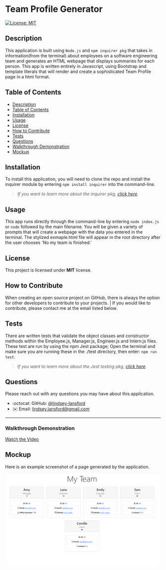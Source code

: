 # Team Profile Generator
  [![License: MIT](https://img.shields.io/badge/License-MIT-yellow.svg)](https://opensource.org/licenses/MIT)

## Description

This application is built using `Node.js` and `npm inquirer pkg` that takes in information(from the terminal) about employees on a software engineering team and generates an HTML webpage that displays summaries for each person. This app is written entirely in Javascript, using Bootstrap and template literals that will render and create a sophisticated Team Profile page in a html format.

## Table of Contents

  - [Description](#description)
  - [Table of Contents](#table-of-contents)
  - [Installation](#installation)
  - [Usage](#usage)
  - [License](#license)
  - [How to Contribute](#how-to-contribute)
  - [Tests](#tests)
  - [Questions](#questions)
  - [Walkthrough Demonstration](#walkthrough-demonstration)
  - [Mockup](#mockup)

## Installation

To install this application, you will need to clone the repo and install the inquirer module by entering `npm install inquirer` into the command-line.

>_If you want to learn more about the inquirer pkg, [click here](https://www.npmjs.com/package/inquirer)._


## Usage

This app runs directly through the command-line by entering  `node index.js`  or `node` followed by the main filename. You will be given a variety of prompts that will create a webpage with the data you entered in the terminal. The stylized exmaple.html file will appear in the root directory after the user chooses 'No my team is finished.'


## License

This project is licensed under **MIT** license.

## How to Contribute

When creating an open source project on GitHub, there is always the option for other developers to contribute to your projects. | If you would like to contribute, please contact me at the email listed below.

## Tests

There are written tests that validate the object classes and constructor methods within the Employee.js, Manager.js, Engineer.js and Intern.js files. These test are run by using the npm Jest package; Open the terminal and make sure you are running these in the ./test directory, then enter: `npm run test`.

>_If you want to learn more about the Jest testing pkg, [click here](https://jestjs.io/)._

## Questions

Please reach out with any questions you may have about this application.

* :octocat: GitHub: [@lindsey-lansford](https://github.com/lindsey-lansford)
* :envelope: Email: [lindsey.lansford@gmail.com](mailto:lindsey.lansford@gmail.com)

---
### Walkthrough Demonstration

[Watch the Video](https://drive.google.com/file/d/1T6ccxPS2zWLY2nIovMsIgV3aMkqM6AHg/view?usp=sharing)

## Mockup

Here is an example screenshot of a page generated by the application.

![Screenshot of a generated webpage](./dist/screenshot.png)